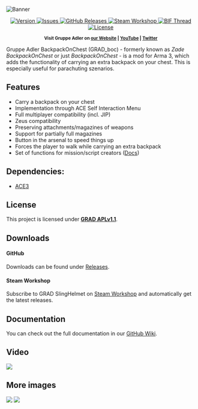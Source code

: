 ![Banner](https://c1.staticflickr.com/5/4654/25254688767_83c0563d06_b.jpg)

<p align="center">
    <a href="https://github.com/DerZade/BackpackOnChest/releases/latest">
        <img src="https://img.shields.io/github/release/DerZade/BackpackOnChest.svg?style=flat-square" alt="Version">
    </a>
    <a href="https://github.com/DerZade/BackpackOnChest/issues">
        <img src="https://img.shields.io/github/issues-raw/DerZade/BackpackOnChest.svg?style=flat-square&label=Issues" alt="Issues">
    </a>
    <a href="https://github.com/DerZade/BackpackOnChest/releases">
        <img src="https://img.shields.io/github/downloads/DerZade/BackpackOnChest/total.svg?style=flat-square&label=Downloads" alt="GitHub Releases">
    </a>
    <a href="https://steamcommunity.com/sharedfiles/filedetails/?id=820924072">
        <img src="https://img.shields.io/badge/Steam-Workshop-1B2838.svg?style=flat-square" alt="Steam Workshop">
    </a>
    <a href="https://forums.bohemia.net/forums/topic/181815-backpackonchest/">
        <img src="https://img.shields.io/badge/BIF-Thread-lightgrey.svg?style=flat-square" alt="BIF Thread">
    </a>
    <a href="https://github.com/DerZade/BackpackOnChest/blob/master/LICENSE">
        <img src="https://img.shields.io/badge/License-GRAD_APLv1.1-red.svg?style=flat-square" alt="License">
    </a>
</p>

<p align="center">
    <sup><strong>Visit Gruppe Adler on <a href="https://www.gruppe-adler.de/">our Website</a> | <a
    href="https://www.youtube.com/user/gruppeadler">YouTube</a> | <a href="https://twitter.com/Gruppe_Adler">Twitter</a></strong></sup>
</p>

Gruppe Adler BackpackOnChest (GRAD_boc) - formerly known as _Zade BackpackOnChest_ or just _BackpackOnChest_ - is a mod for Arma 3, which adds the functionality of carrying an extra backpack on your chest. This is especially useful for parachuting szenarios.

## Features
- Carry a backpack on your chest
- Implementation through ACE Self Interaction Menu
- Full multiplayer compatibility (incl. JIP)
- Zeus compatibility
- Preserving attachments/magazines of weapons
- Support for partially full magazines
- Button in the arsenal to speed things up
- Forces the player to walk while carrying an extra backpack
- Set of functions for mission/script creators ([Docs](https://github.com/DerZade/BackpackOnChest/wiki))

## Dependencies:
- [ACE3](http://www.ace3mod.com)

## License
This project is licensed under [**GRAD APLv1.1**](https://github.com/DerZade/BackpackOnChest/blob/master/LICENSE).  

## Downloads
#### GitHub 
Downloads can be found under [Releases](https://github.com/DerZade/BackpackOnChest/releases).  

#### Steam Workshop
Subscribe to GRAD SlingHelmet on [Steam Workshop](https://steamcommunity.com/sharedfiles/filedetails/?id=820924072) and automatically get the latest releases.

## Documentation  
You can check out the full documentation in our [GitHub Wiki](https://github.com/DerZade/BackpackOnChest/wiki).

## Video
<a href="https://youtu.be/wbSwFU6tY1c" target="_blank"><img src="https://i.ytimg.com/vi/wbSwFU6tY1c/maxresdefault.jpg"></a>

## More images
![](https://c1.staticflickr.com/5/4702/40110298232_fd89502b3a_h.jpg)
![](https://c1.staticflickr.com/5/4627/40126462801_4e53cb22fb_b.jpg)
